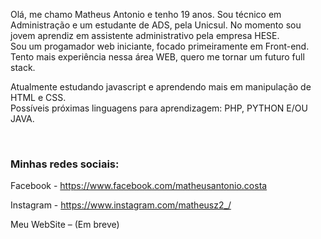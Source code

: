 Olá, me chamo Matheus Antonio e tenho 19 anos. Sou técnico em Administração e um estudante de ADS, pela Unicsul. No momento sou jovem aprendiz em assistente administrativo pela empresa HESE. <br>
Sou um progamador web iniciante, focado primeiramente em Front-end. Tento mais experiência nessa área WEB, quero me tornar um futuro full stack.

Atualmente estudando javascript e aprendendo mais em manipulação de HTML e CSS. <br>
Possíveis próximas linguagens para aprendizagem: PHP, PYTHON E/OU JAVA.

<br>

<h3> Minhas redes sociais: </h3>

Facebook - https://www.facebook.com/matheusantonio.costa

Instagram - https://www.instagram.com/matheusz2_/

Meu WebSite – (Em breve)
